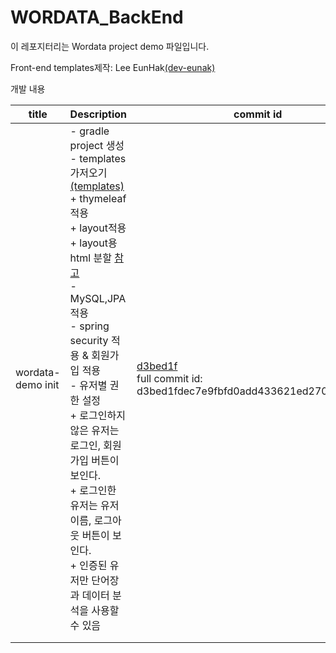 # WORDATA_BackEnd

이 레포지터리는 Wordata project demo 파일입니다.



Front-end templates제작: Lee EunHak[(dev-eunak)](https://github.com/dev-eunak/WORDATA-web)



개발 내용

| title             | Description                                                  | commit id                                                    |
| ----------------- | ------------------------------------------------------------ | ------------------------------------------------------------ |
| wordata-demo init | - gradle project 생성<br>- templates 가저오기 <br/> [(templates)](https://github.com/dev-eunak/WORDATA-web)<br/>  + thymeleaf 적용<br/>  + layout적용<br/>  + layout용 html 분할 [참고](/layout.md)<br/>- MySQL,JPA 적용<br/>- spring security 적용 & 회원가입 적용<br/>- 유저별 권한 설정<br/>  + 로그인하지 않은 유저는 로그인, 회원가입 버튼이 보인다.<br/>  + 로그인한 유저는 유저이름, 로그아웃 버튼이 보인다.<br/>  + 인증된 유저만 단어장과 데이터 분석을 사용할 수 있음 | [d3bed1f](d3bed1fdec7e9fbfd0add433621ed270c5631198)<br>full commit id: d3bed1fdec7e9fbfd0add433621ed270c5631198 |
|                   |                                                              |                                                              |
|                   |                                                              |                                                              |

